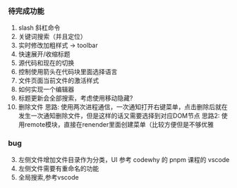 
### 待完成功能

1. slash 斜杠命令
2. 关键词搜索（并且定位）
3. 实时修改加粗样式 -> toolbar
4. 快速展开/收缩标题
5. 源代码和现在的切换
6. 控制使用箭头在代码块里面选择语言
7. 文件页面当前文件的激活样式
8. 如何实现一个编辑器
9. 标题更新会全部搜索，考虑使用移动隐藏?
10. 删除文件
思路: 使用两次进程通信，一次通知打开右键菜单，点击删除后就在发生一次通知删除文件，但是这样的话又需要选择到对应DOM节点
思路2: 使用remote模块，直接在renender里面创建菜单（比较方便但是不够优雅

### bug
3. 左侧文件增加文件目录作为分类，UI 参考 codewhy 的 pnpm 课程的 vscode
4. 左侧文件需要有重命名的功能
5. 全局搜索,参考vscode
